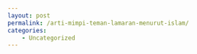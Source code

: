 ```yaml
---
layout: post
permalink: /arti-mimpi-teman-lamaran-menurut-islam/
categories:
    - Uncategorized
---
```


